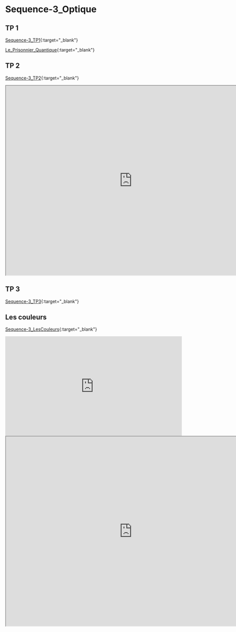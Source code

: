 # Sequence-3_Optique

## TP 1

[Sequence-3_TP1](./2_Physique-Chimie_Seq3_TP1.pdf){:target="_blank"}

[Le_Prisonnier_Quantique](https://prisonnier-quantique.fr/jeu/index.html?savepoint=laser_etincel&var_GAME_MODE=puzzle&var_WITH_INDICES=YES){:target="_blank"}

## TP 2

[Sequence-3_TP2](./2_Physique-Chimie_Seq3_TP2.pdf){:target="_blank"}

<iframe src="https://phet.colorado.edu/sims/html/bending-light/latest/bending-light_fr.html"
        width="800"
        height="600"
        allowfullscreen>
</iframe>

## TP 3

[Sequence-3_TP3](./2_Seq3_Physique-Chimie_TP3.pdf){:target="_blank"}

## Les couleurs

[Sequence-3_LesCouleurs](./2_Physique-Chimie_Seq3_LesCouleurs.pdf){:target="_blank"}

<iframe width="560" height="315" src="https://www.youtube.com/embed/o9BqrSAHbTc?si=sXaJda7CtSsmGCAM" title="YouTube video player" frameborder="0" allow="accelerometer; autoplay; clipboard-write; encrypted-media; gyroscope; picture-in-picture; web-share" allowfullscreen></iframe>

<iframe src="https://phet.colorado.edu/sims/html/bending-light/latest/bending-light_fr.html"
        width="800"
        height="600"
        allowfullscreen>
</iframe>
